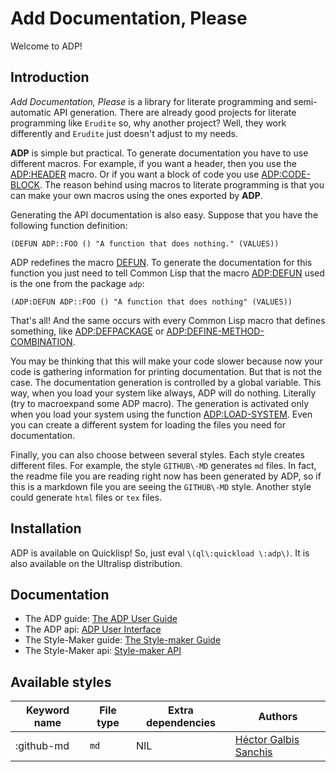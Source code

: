 # Add Documentation\, Please

Welcome to ADP\!

## Introduction

_Add Documentation\, Please_ is a library for literate programming and semi\-automatic API generation\. There are already good projects for literate programming like `Erudite` so\, why another project\? Well\, they work differently and `Erudite` just doesn\'t adjust to my needs\.

**ADP** is simple but practical\. To generate documentation you have to use different macros\. For example\, if you want a header\, then you use the [ADP\:HEADER](/docs/user-api.md#macro-header) macro\. Or if you want a block of code you use [ADP\:CODE\-BLOCK](/docs/user-api.md#macro-code-block)\. The reason behind using macros to literate programming is that you can make your own macros using the ones exported by **ADP**\.

Generating the API documentation is also easy\. Suppose that you have the following function definition\:

```Lisp
(DEFUN ADP::FOO () "A function that does nothing." (VALUES))
```

ADP redefines the macro [DEFUN](http://www.lispworks.com/reference/HyperSpec/Body/m_defun.htm)\. To generate the documentation for this function you just need to tell Common Lisp that the macro [ADP\:DEFUN](/docs/user-api.md#macro-defun) used is the one from the package `adp`\:

```Lisp
(ADP:DEFUN ADP::FOO () "A function that does nothing" (VALUES))
```

That\'s all\! And the same occurs with every Common Lisp macro that defines something\, like [ADP\:DEFPACKAGE](/docs/user-api.md#macro-defpackage) or [ADP\:DEFINE\-METHOD\-COMBINATION](/docs/user-api.md#macro-define-method-combination)\.

You may be thinking that this will make your code slower because now your code is gathering information for printing documentation\. But that is not the case\. The documentation generation is controlled by a global variable\. This way\, when you load your system like always\, ADP will do nothing\. Literally \(try to macroexpand some ADP macro\)\. The generation is activated only when you load your system using the function [ADP\:LOAD\-SYSTEM](/docs/user-api.md#function-load-system)\. Even you can create a different system for loading the files you need for documentation\.

Finally\, you can also choose between several styles\. Each style creates different files\. For example\, the style `GITHUB\-MD` generates `md` files\. In fact\, the readme file you are reading right now has been generated by ADP\, so if this is a markdown file you are seeing the `GITHUB\-MD` style\. Another style could generate `html` files or `tex` files\.

## Installation

ADP is available on Quicklisp\! So\, just eval `\(ql\:quickload \:adp\)`\. It is also available on the Ultralisp distribution\.

## Documentation

* The ADP guide\: [The ADP User Guide](/docs/user-guide.md#the-adp-user-guide)
* The ADP api\: [ADP User Interface](/docs/user-api.md#adp-user-interface)
* The Style\-Maker guide\: [The Style\-maker Guide](/docs/style-maker-guide.md#the-style-maker-guide)
* The Style\-Maker api\: [Style\-maker API](/docs/style-maker-api.md#style-maker-api)
## Available styles

| Keyword name | File type | Extra dependencies | Authors |
| --- | --- | --- | --- |
| \:github\-md | `md` | NIL | [Héctor Galbis Sanchis](https://github.com/Hectarea1996) |


